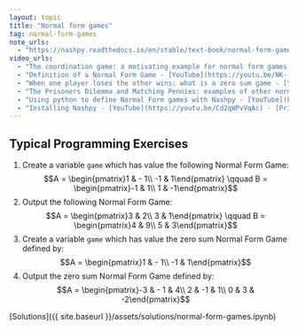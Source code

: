 ```yaml
---
layout: topic
title: "Normal form games"
tag: normal-form-games
note_urls:
  - "https://nashpy.readthedocs.io/en/stable/text-book/normal-form-games.html#"
video_urls:
  - "The coordination game: a motivating example for normal form games - [YouTube](https://youtu.be/mDAB0R9_ID4) - [Private](https://cardiff.cloud.panopto.eu/Panopto/Pages/Viewer.aspx?id=04855f5d-ac48-4d6e-a16c-af93010f7dac)"
  - "Definition of a Normal Form Game - [YouTube](https://youtu.be/NK--LyLIxxY) - [Private](https://cardiff.cloud.panopto.eu/Panopto/Pages/Viewer.aspx?id=5c531e3b-101e-4182-9710-af93010f7dd5)"
  - "When one player loses the other wins: what is a zero sum game - [YouTube](https://youtu.be/sdKv0t1n6eM) - [Private](https://cardiff.cloud.panopto.eu/Panopto/Pages/Viewer.aspx?id=fc3c4472-7d74-410f-b02f-af93010f7e09)"
  - "The Prisoners Dilemma and Matching Pennies: examples of other normal form games - [YouTube](https://youtu.be/lGsN58fEBRU) - [Private](https://cardiff.cloud.panopto.eu/Panopto/Pages/Viewer.aspx?id=b13a398c-3c6a-41d4-b462-af93010f7d6a)"
  - "Using python to define Normal Form games with Nashpy - [YouTube](https://youtu.be/Llj8EU7Zjm4) - [Private](https://cardiff.cloud.panopto.eu/Panopto/Pages/Viewer.aspx?id=584ce47d-f41d-4ad1-922c-af93010f8d7e)"
  - "Installing Nashpy - [YouTube](https://youtu.be/Cd2qWPvVqAc) - [Private](https://cardiff.cloud.panopto.eu/Panopto/Pages/Viewer.aspx?id=7905d92c-0d7c-442e-adf0-b11800a2a9db)"
---
```


## Typical Programming Exercises

1. Create a variable `game` which has value the following Normal Form Game:
   $$A = \begin{pmatrix}1 & - 1\\ -1 & 1\end{pmatrix} \qquad B = \begin{pmatrix}-1 & 1\\ 1 & -1\end{pmatrix}$$
2. Output the following Normal Form Game:
   $$A = \begin{pmatrix}3 & 2\\ 3 & 1\end{pmatrix} \qquad B = \begin{pmatrix}4 & 9\\ 5 & 3\end{pmatrix}$$
3. Create a variable `game` which has value the zero sum Normal Form Game
   defined by:
   $$A = \begin{pmatrix}1 & - 1\\ -1 & 1\end{pmatrix}$$
4. Output the zero sum Normal Form Game
   defined by:
   $$A = \begin{pmatrix}-3 & - 1 & 4\\ 2 & -1 &  1\\ 0 & 3 & -2\end{pmatrix}$$

[Solutions]({{ site.baseurl }}/assets/solutions/normal-form-games.ipynb)
